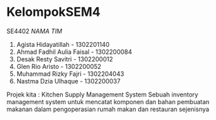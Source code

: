 # KelompokSEM4
SE4402
*NAMA TIM*
1. Agista Hidayatillah - 1302201140
2. Ahmad Fadhil Aulia Faisal - 1302200084
3. Desak Resty Savitri - 1302200012
4. Glen Rio Aristo - 1302200052
5. Muhammad Rizky Fajri - 1302204043
6. Nastma Dzia Ulhaque - 1302200037

Projek kita : Kitchen Supply Management System
Sebuah inventory management system untuk mencatat komponen dan bahan pembuatan makanan dalam pengoperasian rumah makan dan restauran sejenisnya
